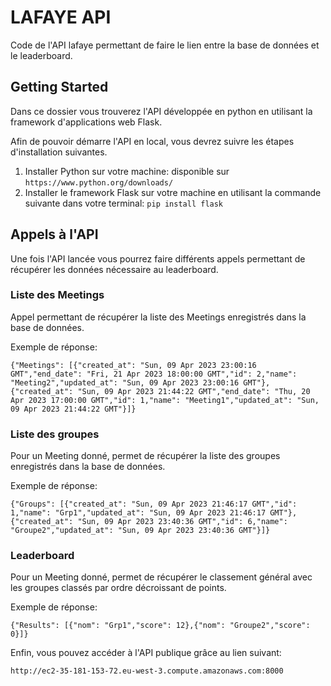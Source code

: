 # __LAFAYE API__

Code de l'API lafaye permettant de faire le lien entre la base de données et le leaderboard.

## __Getting Started__

Dans ce dossier vous trouverez l'API développée en python en utilisant la framework d'applications web Flask. 

Afin de pouvoir démarre l'API en local, vous devrez suivre les étapes d'installation suivantes.

1. Installer Python sur votre machine: disponible sur `https://www.python.org/downloads/`
2. Installer le framework Flask sur votre machine en utilisant la commande suivante dans votre terminal: `pip install flask` 



## __Appels à l'API__

Une fois l'API lancée vous pourrez faire différents appels permettant de récupérer les données nécessaire au leaderboard.



### __Liste des Meetings__

Appel permettant de récupérer la liste des Meetings enregistrés dans la base de données. 

Exemple de réponse:

`{"Meetings": [{"created_at": "Sun, 09 Apr 2023 23:00:16 GMT","end_date": "Fri, 21 Apr 2023 18:00:00 GMT","id": 2,"name": "Meeting2","updated_at": "Sun, 09 Apr 2023 23:00:16 GMT"},{"created_at": "Sun, 09 Apr 2023 21:44:22 GMT","end_date": "Thu, 20 Apr 2023 17:00:00 GMT","id": 1,"name": "Meeting1","updated_at": "Sun, 09 Apr 2023 21:44:22 GMT"}]}`



### __Liste des groupes__

Pour un Meeting donné, permet de récupérer la liste des groupes enregistrés dans la base de données.

Exemple de réponse:

`{"Groups": [{"created_at": "Sun, 09 Apr 2023 21:46:17 GMT","id": 1,"name": "Grp1","updated_at": "Sun, 09 Apr 2023 21:46:17 GMT"},{"created_at": "Sun, 09 Apr 2023 23:40:36 GMT","id": 6,"name": "Groupe2","updated_at": "Sun, 09 Apr 2023 23:40:36 GMT"}]}`



### __Leaderboard__

Pour un Meeting donné, permet de récupérer le classement général avec les groupes classés par ordre décroissant de points.

Exemple de réponse:

`{"Results": [{"nom": "Grp1","score": 12},{"nom": "Groupe2","score": 0}]}`


Enfin, vous pouvez accéder à l'API publique grâce au lien suivant: 

`http://ec2-35-181-153-72.eu-west-3.compute.amazonaws.com:8000`
